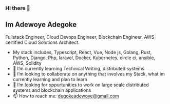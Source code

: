 ### Hi there 👋

<!--
**Degoke/Degoke** is a ✨ _special_ ✨ repository because its `README.md` (this file) appears on your GitHub profile.

Here are some ideas to get you started:
-->

## Im Adewoye Adegoke

Fullstack Engineer, Cloud Devops Engineer, Blockchain Engineer, AWS certified Cloud Solutions Architect. 

- My stack includes, Typescript, React, Vue, Node js, Golang, Rust, Python, Django, Php, laravel, Docker, Kubernetes, circle ci, ansible, AWS, Solidity
- 🌱 I’m currently learning Technical Writing, distributed systems
- 👯 I’m looking to collaborate on anything that involves my Stack, what im currently learning and plan to learn
- 🤔 I’m looking for oppurtunities to work on large scale distributed systems and blockchain applications
- 📫 How to reach me: degokeadewoye@gmail.com
